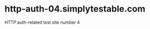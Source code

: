 http-auth-04.simplytestable.com
===============================

HTTP auth-related test site number 4
